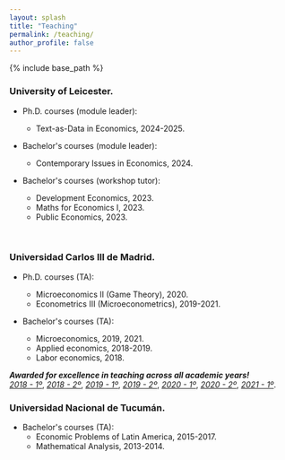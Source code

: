 ```yaml
---
layout: splash
title: "Teaching"
permalink: /teaching/
author_profile: false
---
```


{% include base_path %}

### University of Leicester.
   * Ph.D. courses (module leader):
     * Text-as-Data in Economics, 2024-2025.
       
  * Bachelor's courses (module leader):
     * Contemporary Issues in Economics, 2024.

   * Bachelor's courses (workshop tutor):
     * Development Economics, 2023. 
     * Maths for Economics I, 2023.
     * Public Economics, 2023.
   <br>

### Universidad Carlos III de Madrid.
   * Ph.D. courses (TA):
      * Microeconomics II (Game Theory), 2020.
      * Econometrics III (Microeconometrics), 2019-2021.

   * Bachelor's courses (TA):
      * Microeconomics, 2019, 2021.
      * Applied economics, 2018-2019.
      * Labor economics, 2018.
  
***Awarded for excellence in teaching across all academic years!***  <br>
  [*2018 - 1º*](https://alejandraagustinamartinez.github.io/files/2018_1.pdf),
  [*2018 - 2º*](https://alejandraagustinamartinez.github.io/files/2018_2.pdf),
  [*2019 - 1º*](https://alejandraagustinamartinez.github.io/files/2019_1.pdf),
  [*2019 - 2º*](https://alejandraagustinamartinez.github.io/files/2019_2.pdf), 
  [*2020 - 1º*](https://alejandraagustinamartinez.github.io/files/2020_1.pdf),
  [*2020 - 2º*](https://alejandraagustinamartinez.github.io/files/2020_2.pdf), 
  [*2021 - 1º*](https://alejandraagustinamartinez.github.io/files/2021_1.pdf).
<br>

### Universidad Nacional de Tucumán.
 * Bachelor's courses (TA):
     * Economic Problems of Latin America, 2015-2017.
     * Mathematical Analysis, 2013-2014.

